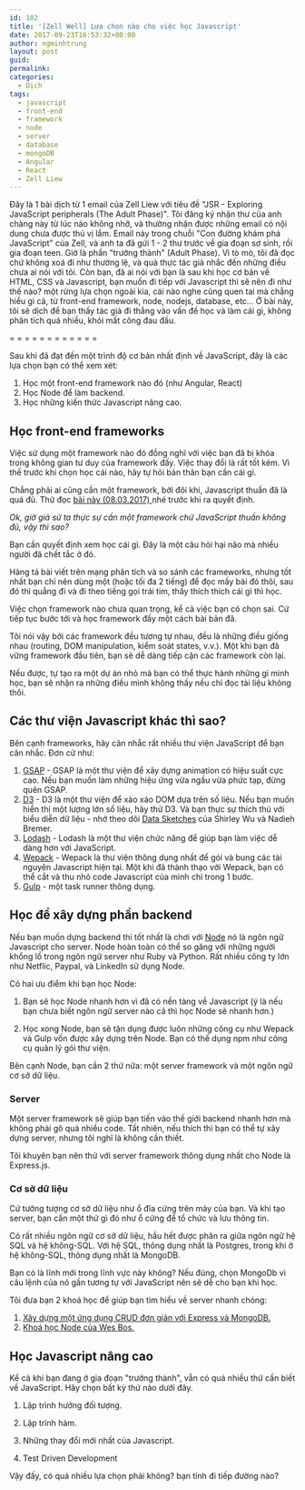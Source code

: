 ```yaml
---
id: 102
title: '[Zell Well] Lựa chọn nào cho việc học Javascript'
date: 2017-09-23T16:53:32+00:00
author: ngminhtrung
layout: post
guid: 
permalink: 
categories:
  - Dịch
tags:
  - javascript
  - front-end
  - framework
  - node
  - server
  - database
  - mongoDB
  - Angular
  - React
  - Zell Liew
---
```


Đây là 1 bài dịch từ 1 email của Zell Liew với tiêu đề "JSR - Exploring JavaScript peripherals (The Adult Phase)". Tôi đăng ký nhận thư của anh chàng này từ lúc nào không nhỡ, và thường nhận được những email có nội dung chưa được thú vị lắm. Email này trong chuỗi "Con đường khám phá JavaScript" của Zell, và anh ta đã gửi 1 - 2 thư trước về gia đoạn sơ sinh, rồi gia đoạn teen. Giờ là phần "trưởng thành" (Adult Phase). Vì tò mò, tôi đã đọc chứ không xoá đi như thường lệ, và quả thực tác giả nhắc đến những điều chưa ai nói với tôi. Còn bạn, đã ai nói với bạn là sau khi học cơ bản về HTML, CSS và Javascript, bạn muốn đi tiếp với Javascript thì sẽ nên đi như thế nào? một rừng lựa chọn ngoài kia, cái nào nghe cũng quen tai mà chẳng hiểu gì cả, từ front-end framework, node, nodejs, database, etc... Ở bài này, tôi sẽ dịch để bạn thấy tác giả đi thẳng vào vấn đề học và làm cái gì, không phân tích quá nhiều, khỏi mất công đau đầu.  

= = = = = = = = = = = = 

Sau khi đã đạt đến một trình độ cơ bản nhất định về JavaScript, đây là các lựa chọn bạn có thể xem xét:
1. Học một front-end framework nào đó (như Angular, React)
2. Học Node để làm backend.
3. Học những kiến thức Javascript nâng cao. 

<h2>Học front-end frameworks</h2>

Việc sử dụng một framework nào đó đồng nghĩ với việc bạn đã bị khóa trong không gian tư duy của framework đấy. Việc thay đổi là rất tốt kém. Vì thế trước khi chọn học cái nào, hãy tự hỏi bản thân bạn cần cái gì. 

Chẳng phải ai cũng cần một framework, bởi đôi khi, Javascript thuần đã là quá đủ. Thử đọc <a href="https://zellwk.com/blog/learn-tools/?ck_subscriber_id=131432563">bài này (08.03.2017) </a> nhé trước khi ra quyết định. 

*Ok, giờ giả sử ta thực sự cần một framework chứ JavaScript thuần không đủ, vậy thì sao?*

Bạn cần quyết định xem học cái gì. Đây là một câu hỏi hại não mà nhiều người đã chết tắc ở đó. 

Hàng tá bài viết trên mạng phân tích và so sánh các frameworks, nhưng tốt nhất bạn chỉ nên dùng một (hoặc tối đa 2 tiếng) để đọc mấy bài đó thôi, sau đó thì quẳng đi và đi theo tiếng gọi trái tim, thấy thích thích cái gì thì học. 

Việc chọn framework nào chưa quan trọng, kể cả việc bạn có chọn sai. Cứ tiếp tục bước tới và học framework đấy một cách bài bản đã. 

Tôi nói vậy bởi các framework đều tương tự nhau, đều là những điều giống nhau (routing, DOM manipulation, kiểm soát states, v.v.). Một khi bạn đã vững framework đầu tiên, bạn sẽ dễ dàng tiếp cận các framework còn lại. 

Nếu được, tự tạo ra một dự án nhỏ mà bạn có thể thực hành những gì mình học, bạn sẽ nhận ra những điều mình không thấy nếu chỉ đọc tài liệu không thôi. 

<h2> Các thư viện Javascript khác thì sao? </h2>

Bên cạnh frameworks, hãy cân nhắc rất nhiều thư viện JavaScript để bạn cân nhắc. Đơn cử như:
1. <a href="https://greensock.com/gsap?ck_subscriber_id=131432563">GSAP</a> - GSAP là một thư viện để xây dựng animation có hiệu suất cực cao. Nếu bạn muốn làm những hiệu ứng vừa ngầu vừa phức tạp, đừng quên GSAP.
2. <a href="https://d3js.org/">D3</a> - D3 là một thư viện để xào xáo DOM dựa trên số liệu. Nếu bạn muốn hiển thị một lượng lớn số liệu, hãy thử D3. Và bạn thực sự thích thú với biểu diễn dữ liệu - nhớ theo dõi <a href="http://www.datasketch.es/">Data Sketches</a> của Shirley Wu và Nadieh Bremer. 
3. <a href="https://lodash.com">Lodash</a> - Lodash là một thư viện chức năng để giúp bạn làm việc dễ dàng hơn với JavaScript. 
4. <a href="https://webpack.js.org">Wepack</a> - Wepack là thư viện thông dụng nhất để gói và bung các tài nguyên Javascript hiện tại. Một khi đã thành thạo với Wepack, bạn có thể cắt và thu nhỏ code Javascript của mình chỉ trong 1 bước. 
5. <a href="https://gulpjs.com">Gulp</a> - một task runner thông dụng. 

<h2> Học để xây dựng phần backend </h2>

Nếu bạn muốn dựng backend thì tốt nhất là chơi với <a href="https://nodejs.org">Node</a> nó là ngôn ngữ Javascript cho server. Node hoàn toàn có thể so găng với những người khổng lồ trong ngôn ngữ server như Ruby và Python. Rất nhiều công ty lớn như Netflic, Paypal, và LinkedIn sử dụng Node. 

Có hai ưu điểm khi bạn học Node:

1. Bạn sẽ học Node nhanh hơn vì đã có nền tàng về Javascript (ý là nếu bạn chưa biết ngôn ngữ server nào cả thì học Node sẽ nhanh hơn.)

2. Học xong Node, bạn sẽ tận dụng được luôn những công cụ như Wepack và Gulp vốn được xây dựng trên Node. Bạn có thể dụng npm như công cụ quản lý gói thư viện. 

Bên cạnh Node, bạn cần 2 thứ nữa: một server framework và một ngôn ngữ cơ sở dữ liệu. 

<h3> Server </h3>

Một server framework sẽ giúp bạn tiến vào thế giới backend nhanh hơn mà không phải gõ quá nhiều code. Tất nhiên, nếu thích thì bạn có thể tự xây dựng server, nhưng tôi nghĩ là không cần thiết. 

Tôi khuyên bạn nên thử với server framework thông dụng nhất cho Node là Express.js. 

<h3> Cơ sở dữ liệu </h3>

Cứ tưởng tượng cơ sở dữ liệu như ổ đĩa cứng trên máy của bạn. Và khi tạo server, bạn cần một thứ gì đó như ổ cứng để tổ chức và lưu thông tin. 

Có rất nhiều ngôn ngữ cơ sở dữ liệu, hầu hết được phân ra giữa ngôn ngữ hệ SQL và hệ không-SQL. Với hệ SQL, thông dụng nhất là Postgres, trong khi ở hệ không-SQL, thông dụng nhất là MongoDB. 

Bạn có là lĩnh mới trong lĩnh vực này không? Nếu đúng, chọn MongoDb vì câu lệnh của nó gần tương tự với JavaScript nên sẽ dễ cho bạn khi học. 

Tôi đưa bạn 2 khoá học để giúp bạn tìm hiểu về server nhanh chóng:
1. <a href="https://zellwk.com/blog/crud-express-mongodb/?ck_subscriber_id=131432563">Xây dựng một ứng dụng CRUD đơn giản với Express và MongoDB. </a>
2. <a href="https://learnnode.com/?ck_subscriber_id=131432563">Khoá học Node của Wes Bos. </a>

<h2> Học Javascript nâng cao </h2>

Kể cả khi bạn đang ở gia đoạn "trưởng thành", vẫn có quá nhiều thứ cần biết về JavaScript. Hãy chọn bất kỳ thứ nào dưới đây. 

1. Lập trình hướng đối tượng. 

2. Lập trình hàm. 

3. Những thay đổi mới nhất của Javascript. 

4. Test Driven Development 


Vậy đấy, có quá nhiều lựa chọn phải không? bạn tính đi tiếp đường nào?

